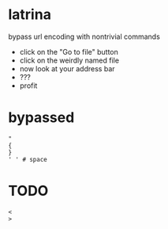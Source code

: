# latrina
bypass url encoding with nontrivial commands

* click on the "Go to file" button
* click on the weirdly named file
* now look at your address bar
* ???
* profit


# bypassed
```
"
{
}
' ' # space
```

# TODO
```
<
>
```
